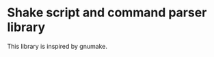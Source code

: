 
Shake script and command parser library
===============================

This library is inspired by gnumake.

